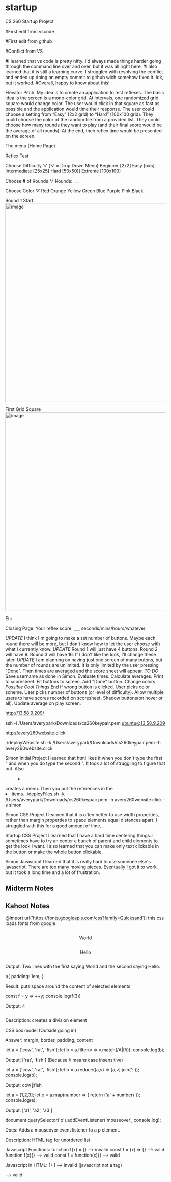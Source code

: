 # startup
CS 260 Startup Project


#First edit from vscode

#First edit from github

#Conflict from VS

#I learned that vs code is pretty nifty. I'd always made things harder going through the command line over and over, but it was all right here!
#I also learned that it is still a learning curve. I struggled with resolving the conflict and ended up doing an empty commit to github wich somehow fixed it. Idk, but it worked. 
#Overall, happy to know about this!


Elevator Pitch:
My idea is to create an application to test reflexes. The basic idea is the screen is a mono-color grid. At intervals, one randomized grid square would change color. The user would click in that square as fast as possible and the application would time their response. The user could choose a setting from “Easy” (2x2 grid) to “Hard” (100x100 grid). They could choose the color of the random tile from a provided list. They could choose how many rounds they want to play (and their final score would be the average of all rounds). At the end, their reflex time would be presented on the screen.

The menu (Home Page)

Reflex Test

Choose Difficulty ▽ (▽ = Drop Down Menu)
Beginner [2x2]
Easy [5x5]
Intermediate [25x25]
Hard [50x50]]
Extreme [100x100]

Choose # of Rounds ▽
Rounds: ___

Choose Color ▽
Red
Orange
Yellow
Green
Blue
Purple
Pink
Black

Round 1 Start
<img width="624" alt="image" src="https://user-images.githubusercontent.com/97321928/215187903-c234febe-82a0-430d-839a-96d153b8184f.png">

First Grid Square
<img width="625" alt="image" src="https://user-images.githubusercontent.com/97321928/215188135-754c7fb9-b414-4be4-a5bd-f7c1b1a31575.png">

Etc

Closing Page:
Your reflex score: ___ seconds/mins/hours/whatever

*UPDATE* I think I'm going to make a set number of buttons. Maybe each round there will be more, but I don't know how to let the user choose with what I currently know.
*UPDATE* Round 1 will just have 4 buttons. Round 2 will have 9. Round 3 will have 16. If I don't like the look, I'll change these later.
*UPDATE* I am planning on having just one screen of many butons, but the number of rounds are unlimited. It is only limited by the user pressing "Done". Then times are averaged and the score sheet will appear.
*TO DO* 
Save username as done in Simon.
Evaluate times.
Calculate averages.
Print to scoresheet.
Fit buttons to screen.
Add "Done" button.
Change colors.
*Possible Cool Things*
End if wrong button is clicked.
User picks color scheme.
User picks number of buttons (or level of difficulty).
Allow multiple users to have scores recorded on scoresheet.
Shadow buttons(on hover or all).
Update average on play screen.



http://13.58.9.209/

ssh -i /Users/averypark/Downloads/cs260keypair.pem ubuntu@13.58.9.209

http://avery260website.click

./deployWebsite.sh  -k /Users/averypark/Downloads/cs260keypair.pem -h avery260website.click

Simon Initial Project
I learned that html likes it when you don't type the first " and when you do type the second ". It took a lot of struggling to figure that out. Also <nav><menu><li></li></menu></nav> creates a menu. Then you put the references in the <li> items.
  ./deployFiles.sh  -k /Users/averypark/Downloads/cs260keypair.pem -h avery260website.click -s simon
  
Simon CSS Project
I learned that it is often better to use width properties, rather than margin properties to space elements equal distances apart. I struggled with this for a good amount of time...

Startup CSS Project
I learned that I have a hard time centering things. I sometimes have to try an center a bunch of parent and child elements to get the look I want. I also learned that you can make only text clickable in the button or make the whole button clickable.
  
Simon Javascript
  I learned that it is really hard to use someone else's javascript. There are too many moving pieces. Eventually I got it to work, but it took a long time and a lot of frustration.
  
  
  
  Midterm Notes
 ---------------------------------------------------------------------------------------------------------------------------------------------------------
  
  Kahoot Notes
  -------------
  @import url('https://fonts.googleapis.com/css?family=Quicksand');  this css loads fonts from google
  
  <html>
    <head>
      <style>
        div {
        display: flex;
        flex-direction: column-reverse;
        align-items: center;
        }
      </style>
    </head>
   </body>
      <div>
        <p> Hello </p>
        <p>World</p>
       </div>
     </body>
  </html>
  
  Output: Two lines with the first saying World and the second saying Hello.
  
  p{
    padding: 1em;
  }
  
  Result: puts space around the content of selected elements
  
 
  const f = y => ++y;
  console.log(f(3))
  
  Output: 4
  
  <div></div>
    
  Description: creates a division element
    
  CSS box model (Outside going in)
  
  Answer: margin, border, padding, content
  
  let a = ['cow', 'rat', 'fish'];
  let b = a.filter(v => v.match(/A|f/i));
  console.log(b);
  
  Output: ['rat', 'fish']   (Because /i means case insensitive)
  
  let a = ['cow', 'rat', 'fish'];
  let b = a.reduce((a,v) => [a,v].join(':'));
  console.log(b);
  
  Output: cow:rat:fish
  
  let a = [1,2,3];
  let e = a.map(number => {
    return ('a' + number)
  });
  console.log(e);
  
  Output: ['a1', 'a2', 'a3']
  
  document.querySelector('p').addEventListener('mouseover', console.log);
  
  Does: Adds a mouseover event listener to a p element.
  
  <ul></ul>
  
  Description: HTML tag for unordered list
  
  Javascript Functions:
  function f(x) = {}  --> invalid
  const f = (x) => {} --> valid
  function f(x){} --> valid
  const f = function(x){} --> valid
  
  Javascript in HTML:
  <javascript>1+1</javascript> --> invalid (javascript not a tag)
  <script>1+1</script> --> valid
  <script src = 'main.js' /> --> valid
  <div onclick='1+1' /> --> valid
  
  Javascript Objects:
  {n:1} --> valid
  {n=1} --> invalid (no equals in javascript objects)
  {"n"=1} --> invalid (no equals)
  {"n"="1"} --> invalid (no equals)
  
  DOM textContent: sets the child text for the element.
  
  Hyperlinks:
  <a href='https//c.com'>x</a> --> valid
  <a src='https://c.com'>x</a> --> invalid (src is for images)
  <link src='https://c.com'>x</link> --> invalid (link?)
  <link href='https://c.com'>x</link> --> invalid (link?)
  
  <div>other</div>
  <div class="header">BYU</div>
  
  Turning only Byu text blue: div.header{ color: blue; }
  
  JSON:
  {"x":3} --> valid
  {'x':3} --> invalid (need quotes)
  {x:3} --> invalid (need quotes)
  {"x":undefined} --> invalid (can't use undefined in JSON)
  
  Console command that makes a script executable: chmod +x deploy.sh
  
  DNS Subdomains: (aka something.actualwebsitename.com)
  cs260.cs.byu.edu --> yes!
  byu --> no
  edu --> no
  byu.edu --> no
  
  Pointing to another DNS record: CNAME record type
  Regular: A record type
  
  const p = new Promise((resolve, reject) => {
    setTimeout(() => {
      console.log('taco');
      resolvw(true);
    }, 10000);
  });
  console.log('burger');
  
  p
  .then((result) => console.log('shake'))
  .catch((e) => console.log('salad'))
  .finally(() => console.log('nooodles'))
  
  console.log('fries')
  
  Output: burger fries taco shake noodles
  
  const a = async function() {
    return new Promise((resolve, reject) => {
      setTimeout(() => {
        console.log('D'); 
        resolve(true)
      },10000);
    })
  }
  
  try {
    console.log('A');
    await a();
    console.log('B')
  } catch(e) {
    console.log('C');
  }
  
  Output: A D B
  
  Basic html tags
  <!DOCTYPE> 	Defines the document type
  <html>	Defines an HTML document
  <head>	Contains metadata/information for the document
  <title>	Defines a title for the document
  <body>	Defines the document's body
  <div> Creates a division element
  <h1> to <h6>	Defines HTML headings
  <p>	Defines a paragraph
  <br>	Inserts a single line break
  <hr>	Defines a thematic change in the content
  <!--...--> Defines a comment
  <strong> or <b> is bold
  <em> or <i> is italics
  <img>	Defines an image
  <a>	Defines a hyperlink
  <link>	Defines the relationship between a document and an external resource (most used to link to style sheets)
  <nav>	Defines navigation links
  <ul>	Defines an unordered list
  <ol>	Defines an ordered list
  <li>	Defines a list item
  <table>	Defines a table
  <th>	Defines a header cell in a table
  <tr>	Defines a row in a table
  <td>	Defines a cell in a table
  <style>	Defines style information for a document
  <span>	Defines a section in a document
  <header>	Defines a header for a document or section
  <footer>	Defines a footer for a document or section
  <main>	Specifies the main content of a document
    
  Arrow Functions-------------->
  const a = [1, 2, 3, 4];
  // standard function syntax
  a.sort(function (v1, v2) {
    return v1 - v2;
  });
  // arrow function syntax
  a.sort((v1, v2) => v1 - v2);
    
  () => 3;
  // RETURNS: 3

  () => {
    3;
  };
  // RETURNS: undefined

  () => {
    return 3;
  };
  // RETURNS: 3
  
  function makeClosure(a) {
  a = 'a2';
  const b = 'b2';
  return () => [a, b];
}

  Javascript Regular Expressions
  const petRegex = /(dog)|(cat)|(bird)/gim;
  const text = 'Both cats and dogs are pets, but not rocks.';

  text.match(petRegex);
  // RETURNS: ['cat', 'dog']

  text.replace(petRegex, 'animal');
  // RETURNS: Both animals and animals are pets, but not rocks.

  petRegex.test(text);
  // RETURNS: true
  
  
